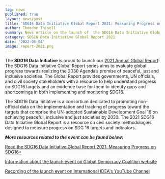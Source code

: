 ```yaml
---
tag: news
published: true
layout: news/post
title: 'SDG16 Data Initiative Global Report 2021: Measuring Progress on SDG16+'
author: Theodor Thisell
summary: News Article on the launch of  the SDG16 Data Initiative Global Report 2021
category: SDG16 Data Initiative Global Report 2021
date: '2022-05-04'
image: report-2021.png
---
```

The **SDG16 Data Initiative** is proud to launch our [2021 Annual Global Report](https://www.idea.int/sites/default/files/news/news-pdfs/SDG16DI%20Global%20Report%202021%20FINAL.pdf)! The SDG16 Data Initiative Global Report series aims to evaluate global progress towards realizing the 2030 Agenda’s promise of peaceful, just and inclusive societies. The Global Report provides governments, UN officials, and civil society stakeholders with a resource to help understand progress on SDG16 targets and an evidence base for them to identify gaps and shortcomings in both implementing and monitoring SDG16.

The SDG16 Data Initiative is a consortium dedicated to promoting non-official data on the implementation and tracking of progress toward the targets that comprise the UN-adopted Sustainable Development Goal 16 on achieving peaceful, inclusive and just societies by 2030. The 2021 SDG16 Data Initiative Global Report is a resource on civil society methodologies designed to measure progress on SDG 16 targets and indicators.
 
  
  
  
  
**_More resources related to the event can be found below:_**

[Read the SDG16 Data Initiative Global Report 2021: Measuring Progress on SDG16+](http://www.sdg16.org/reports/2021/12/06/launch-of-the-sdg16di-global-report-2021.html)

[Information about the launch event on Global Democracy Coalition website](https://www.globaldemocracycoalition.org/sdg16-data-initiative)

[Recording of the launch event on International IDEA's YouTube Channel](https://youtu.be/0u064bR37SQ)
